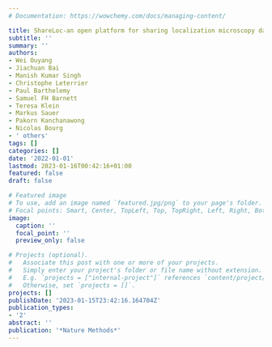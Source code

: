 ```yaml
---
# Documentation: https://wowchemy.com/docs/managing-content/

title: ShareLoc-an open platform for sharing localization microscopy data
subtitle: ''
summary: ''
authors:
- Wei Ouyang
- Jiachuan Bai
- Manish Kumar Singh
- Christophe Leterrier
- Paul Barthelemy
- Samuel FH Barnett
- Teresa Klein
- Markus Sauer
- Pakorn Kanchanawong
- Nicolas Bourg
- ' others'
tags: []
categories: []
date: '2022-01-01'
lastmod: 2023-01-16T00:42:16+01:00
featured: false
draft: false

# Featured image
# To use, add an image named `featured.jpg/png` to your page's folder.
# Focal points: Smart, Center, TopLeft, Top, TopRight, Left, Right, BottomLeft, Bottom, BottomRight.
image:
  caption: ''
  focal_point: ''
  preview_only: false

# Projects (optional).
#   Associate this post with one or more of your projects.
#   Simply enter your project's folder or file name without extension.
#   E.g. `projects = ["internal-project"]` references `content/project/deep-learning/index.md`.
#   Otherwise, set `projects = []`.
projects: []
publishDate: '2023-01-15T23:42:16.164704Z'
publication_types:
- '2'
abstract: ''
publication: '*Nature Methods*'
---
```

